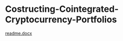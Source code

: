 # Costructing-Cointegrated-Cryptocurrency-Portfolios

[readme.docx](https://github.com/Md-Humawon-Sarker/Costructing-Cointegrated-Cryptocurrency-Portfolios/files/9313063/readme.docx)
